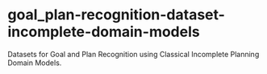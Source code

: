 # goal_plan-recognition-dataset-incomplete-domain-models
Datasets for Goal and Plan Recognition using Classical Incomplete Planning Domain Models.
